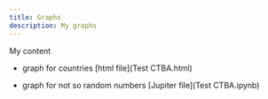 ```yaml
---
title: Graphs
description: My graphs
---
```

My content
- graph for countries [html file](Test CTBA.html)

- graph for not so random numbers [Jupiter file](Test CTBA.ipynb)
